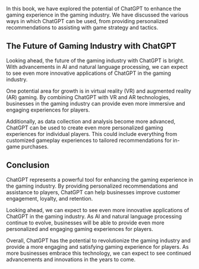 
In this book, we have explored the potential of ChatGPT to enhance the gaming experience in the gaming industry. We have discussed the various ways in which ChatGPT can be used, from providing personalized recommendations to assisting with game strategy and tactics.

The Future of Gaming Industry with ChatGPT
------------------------------------------

Looking ahead, the future of the gaming industry with ChatGPT is bright. With advancements in AI and natural language processing, we can expect to see even more innovative applications of ChatGPT in the gaming industry.

One potential area for growth is in virtual reality (VR) and augmented reality (AR) gaming. By combining ChatGPT with VR and AR technologies, businesses in the gaming industry can provide even more immersive and engaging experiences for players.

Additionally, as data collection and analysis become more advanced, ChatGPT can be used to create even more personalized gaming experiences for individual players. This could include everything from customized gameplay experiences to tailored recommendations for in-game purchases.

Conclusion
----------

ChatGPT represents a powerful tool for enhancing the gaming experience in the gaming industry. By providing personalized recommendations and assistance to players, ChatGPT can help businesses improve customer engagement, loyalty, and retention.

Looking ahead, we can expect to see even more innovative applications of ChatGPT in the gaming industry. As AI and natural language processing continue to evolve, businesses will be able to provide even more personalized and engaging gaming experiences for players.

Overall, ChatGPT has the potential to revolutionize the gaming industry and provide a more engaging and satisfying gaming experience for players. As more businesses embrace this technology, we can expect to see continued advancements and innovations in the years to come.
